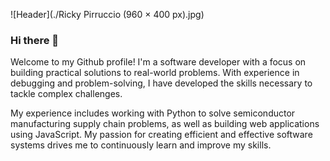 ![Header](./Ricky Pirruccio (960 × 400 px).jpg)

<!-- <img src="./Ricky Pirruccio (960 × 400 px).jpg" alt="Header" width="1280" height="400"> -->

### Hi there 👋

Welcome to my Github profile! I'm a software developer with a focus on building practical solutions to real-world problems. With experience in debugging and problem-solving, I have developed the skills necessary to tackle complex challenges.

My experience includes working with Python to solve semiconductor manufacturing supply chain problems, as well as building web applications using JavaScript. My passion for creating efficient and effective software systems drives me to continuously learn and improve my skills.
